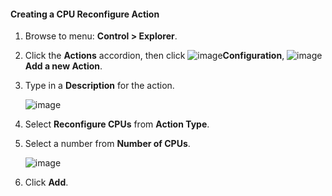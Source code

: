 #### Creating a CPU Reconfigure Action

1. Browse to menu: **Control > Explorer**.

2. Click the **Actions** accordion, then click
    ![image](../images/1847.png)**Configuration**,
    ![image](../images/1862.png)**Add a new Action**.

3. Type in a **Description** for the action.

    ![image](../images/1915.png)

4. Select **Reconfigure CPUs** from **Action Type**.

5. Select a number from **Number of CPUs**.

    ![image](../images/1916.png)

6. Click **Add**.
